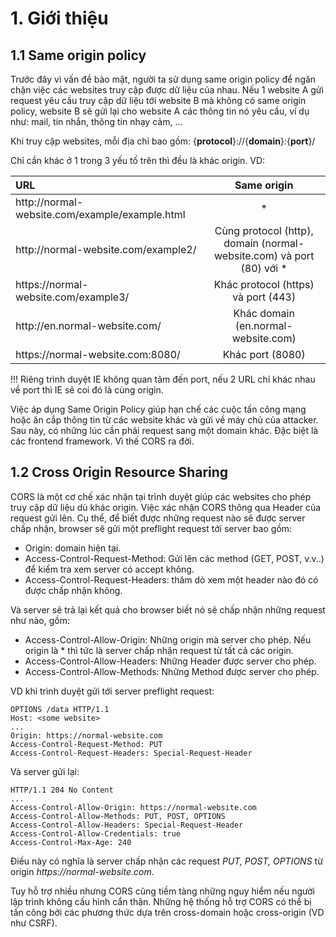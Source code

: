 # 1. Giới thiệu

## 1.1 Same origin policy

Trước đây vì vấn đề bảo mật, người ta sử dụng same origin policy để ngăn chặn việc các websites truy cập được dữ liệu của 
nhau. Nếu 1 website A gửi request yêu cầu truy cập dữ liệu tới website B mà không có same origin policy, website B sẽ gửi 
lại cho website A các thông tin nó yêu cầu, ví dụ như: mail, tin nhắn, thông tin nhạy cảm, ...

Khi truy cập websites, mỗi địa chỉ bao gồm: {**protocol**}://{**domain**}:{**port**}/

Chỉ cần khác ở 1 trong 3 yếu tố trên thì đều là khác origin. VD:

| URL | Same origin |
|:--------------|:-------:|
| http://<span></span>normal-website.com/example/example.html | * |
| http://<span></span>normal-website.com/example2/ | Cùng protocol (http), domain (normal-website.com) và port (80) với * |
| https://<span></span>normal-website.com/example3/ | Khác protocol (https) và port (443) |
| http://<span></span>en.normal-website.com/ | Khác domain (en.normal-website.com) |
| https://<span></span>normal-website.com:8080/ | Khác port (8080) |

!!! Riêng trình duyệt IE không quan tâm đến port, nếu 2 URL chỉ khác nhau về port thì IE sẽ coi đó là cùng origin. 

Việc áp dụng Same Origin Policy giúp hạn chế các cuộc tấn công mạng hoặc ăn cắp thông tin từ các website khác và gửi về máy chủ của attacker. Sau này, có những lúc cần phải request sang một domain khác. Đặc biệt là các frontend framework. Vì thế CORS ra đời.

## 1.2 Cross Origin Resource Sharing

CORS là một cơ chế  xác nhận tại trình duyệt giúp các websites cho phép truy cập dữ liệu dù khác origin. 
Việc xác nhận CORS thông qua Header của request gửi lên. Cụ thể, để biết được những request nào sẽ được server chấp nhận, 
browser sẽ gửi một preflight request tới server bao gồm:
- Origin: domain hiện tại.
- Access-Control-Request-Method: Gửi lên các method (GET, POST, v.v..) để kiểm tra xem server có accept không.
- Access-Control-Request-Headers: thăm dò xem một header nào đó có được chấp nhận không.

Và server sẽ trả lại kết quả cho browser biết nó sẽ chấp nhận những request như nào, gồm:
- Access-Control-Allow-Origin: Những origin mà server cho phép. Nếu origin là * thì tức là server chấp nhận request từ 
tất cả các origin.
- Access-Control-Allow-Headers: Những Header được server cho phép.
- Access-Control-Allow-Methods: Những Method được server cho phép.

VD khi trình duyệt gửi tới server preflight request:
```
OPTIONS /data HTTP/1.1
Host: <some website>
...
Origin: https://normal-website.com
Access-Control-Request-Method: PUT
Access-Control-Request-Headers: Special-Request-Header
```

Và server gửi lại:
```
HTTP/1.1 204 No Content
...
Access-Control-Allow-Origin: https://normal-website.com
Access-Control-Allow-Methods: PUT, POST, OPTIONS
Access-Control-Allow-Headers: Special-Request-Header
Access-Control-Allow-Credentials: true
Access-Control-Max-Age: 240
```
Điều này có nghĩa là server chấp nhận các request *PUT, POST, OPTIONS* từ origin *https:<span></span>//normal-website.com*.

Tuy hỗ trợ nhiều nhưng CORS cũng tiềm tàng những nguy hiểm nếu người lập trình không cấu hình cẩn thận. Những hệ thống hỗ 
trợ CORS có thể bị tấn công bởi các phương thức dựa trên cross-domain hoặc cross-origin (VD như CSRF).
